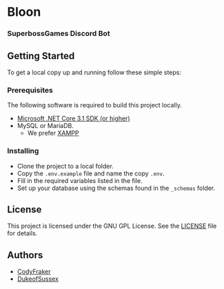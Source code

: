 # Bloon

### SuperbossGames Discord Bot

## Getting Started

To get a local copy up and running follow these simple steps:

### Prerequisites

The following software is required to build this project locally.

- [Microsoft .NET Core 3.1 SDK (or higher)](https://dotnet.microsoft.com/download/dotnet/3.1)
- MySQL or MariaDB.
  - We prefer [XAMPP](https://www.apachefriends.org/download.html)

### Installing

- Clone the project to a local folder.
- Copy the `.env.example` file and name the copy `.env`.
- Fill in the required variables listed in the file.
- Set up your database using the schemas found in the `_schemas` folder.

## License

This project is licensed under the GNU GPL License. See the [LICENSE](LICENSE) file for details.

## Authors

- [CodyFraker](https://github.com/CodyFraker)
- [DukeofSussex](https://github.com/dukeofsussex)